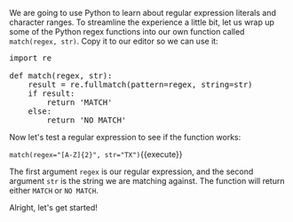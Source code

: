 
We are going to use Python to learn about regular expression literals and character ranges. To streamline the experience a little bit, let us wrap up some of the Python regex functions into our own function called `match(regex, str)`. Copy it to our editor so we can use it:

<pre class="file" data-filename="regex_helper.py" data-target="replace">
import re

def match(regex, str):
    result = re.fullmatch(pattern=regex, string=str)
    if result:
        return 'MATCH'
    else:
        return 'NO MATCH'
</pre>

Now let's test a regular expression to see if the function works: 


`match(regex="[A-Z]{2}", str="TX")`{{execute}}

The first argument `regex` is our regular expression, and the second argument `str` is the string we are matching against. The function will return either `MATCH` or `NO MATCH`. 

Alright, let's get started!